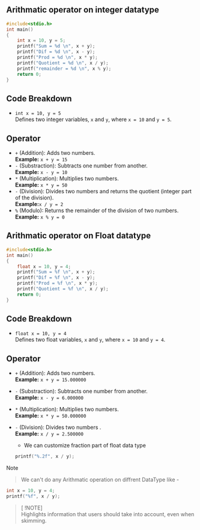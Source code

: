## Arithmatic operator on integer datatype

```c
#include<stdio.h>
int main()
{
    int x = 10, y = 5;
    printf("Sum = %d \n", x + y);
    printf("Dif = %d \n", x - y);
    printf("Prod = %d \n", x * y);
    printf("Quotient = %d \n", x / y);
    printf("remainder = %d \n", x % y);
    return 0;
}
```
## Code Breakdown

- `int x = 10, y = 5` <br>
Defines two integer variables, `x` and `y`, where `x = 10` and `y = 5`.

## Operator 
- `+` (Addition): Adds two numbers.<br> **Example:** `x + y = 15`
- `-` (Substraction): Subtracts one number from another.<br> **Example:** `x - y = 10`
- `*` (Multiplication): Multiplies two numbers.<br> **Example:** `x * y = 50`
- `-` (Division): Divides two numbers and returns the quotient (integer part of the division). <br> **Example:**`x / y = 2`
- `%` (Modulo): Returns the remainder of the division of two numbers.<br> **Example:** `x % y = 0`


## Arithmatic operator on Float datatype
```c
#include<stdio.h>
int main()
{
    float x = 10, y = 4;
    printf("Sum = %f \n", x + y);
    printf("Dif = %f \n", x - y);
    printf("Prod = %f \n", x * y);
    printf("Quotient = %f \n", x / y);
    return 0;
}
```
## Code Breakdown

- `float x = 10, y = 4` <br>
Defines two float variables, `x` and `y`, where `x = 10` and `y = 4`.


## Operator 
- `+` (Addition): Adds two numbers.<br> **Example:** `x + y = 15.000000`
- `-` (Substraction): Subtracts one number from another.<br> **Example:** `x - y = 6.000000`
- `*` (Multiplication): Multiplies two numbers.<br> **Example:** `x * y = 50.000000`
- `-` (Division): Divides two numbers . <br> **Example:** `x / y = 2.500000`
    
    - We can customize fraction part of float data type
    ```c
    printf("%.2f", x / y);
    ```

> [!NOTE]

> We can't do any Arithmatic operation on diffrent DataType like - 
```c
int x = 10, y = 4;
printf("%f", x / y);
```

> [ !NOTE]  
> Highlights information that users should take into account, even when skimming.
